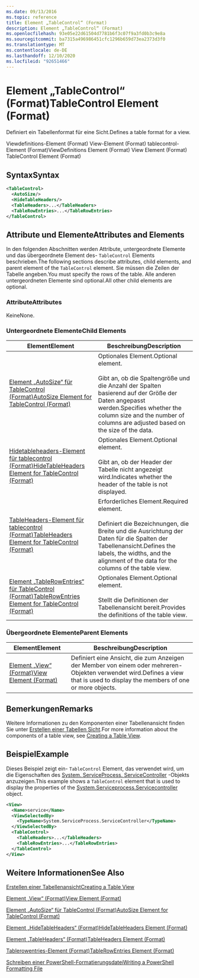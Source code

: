 ```yaml
---
ms.date: 09/13/2016
ms.topic: reference
title: Element „TableControl“ (Format)
description: Element „TableControl“ (Format)
ms.openlocfilehash: 93e05e22d61504d7781b6f3c07f9a3fd0b3c9e8a
ms.sourcegitcommit: ba7315a496986451cfc1296b659d73ea2373d3f0
ms.translationtype: MT
ms.contentlocale: de-DE
ms.lasthandoff: 12/10/2020
ms.locfileid: "92651466"
---
```

# <a name="tablecontrol-element-format"></a><span data-ttu-id="04819-103">Element „TableControl“ (Format)</span><span class="sxs-lookup"><span data-stu-id="04819-103">TableControl Element (Format)</span></span>

<span data-ttu-id="04819-104">Definiert ein Tabellenformat für eine Sicht.</span><span class="sxs-lookup"><span data-stu-id="04819-104">Defines a table format for a view.</span></span>

<span data-ttu-id="04819-105">Viewdefinitions-Element (Format) View-Element (Format) tablecontrol-Element (Format)</span><span class="sxs-lookup"><span data-stu-id="04819-105">ViewDefinitions Element (Format) View Element (Format) TableControl Element (Format)</span></span>

## <a name="syntax"></a><span data-ttu-id="04819-106">Syntax</span><span class="sxs-lookup"><span data-stu-id="04819-106">Syntax</span></span>

```xml
<TableControl>
  <AutoSize/>
  <HideTableHeaders/>
  <TableHeaders>...</TableHeaders>
  <TableRowEntries>...</TableRowEntries>
</TableControl>

```

## <a name="attributes-and-elements"></a><span data-ttu-id="04819-107">Attribute und Elemente</span><span class="sxs-lookup"><span data-stu-id="04819-107">Attributes and Elements</span></span>

<span data-ttu-id="04819-108">In den folgenden Abschnitten werden Attribute, untergeordnete Elemente und das übergeordnete Element des- `TableControl` Elements beschrieben.</span><span class="sxs-lookup"><span data-stu-id="04819-108">The following sections describe attributes, child elements, and parent element of the `TableControl` element.</span></span> <span data-ttu-id="04819-109">Sie müssen die Zeilen der Tabelle angeben.</span><span class="sxs-lookup"><span data-stu-id="04819-109">You must specify the rows of the table.</span></span> <span data-ttu-id="04819-110">Alle anderen untergeordneten Elemente sind optional.</span><span class="sxs-lookup"><span data-stu-id="04819-110">All other child elements are optional.</span></span>

### <a name="attributes"></a><span data-ttu-id="04819-111">Attribute</span><span class="sxs-lookup"><span data-stu-id="04819-111">Attributes</span></span>

<span data-ttu-id="04819-112">Keine</span><span class="sxs-lookup"><span data-stu-id="04819-112">None.</span></span>

### <a name="child-elements"></a><span data-ttu-id="04819-113">Untergeordnete Elemente</span><span class="sxs-lookup"><span data-stu-id="04819-113">Child Elements</span></span>

|<span data-ttu-id="04819-114">Element</span><span class="sxs-lookup"><span data-stu-id="04819-114">Element</span></span>|<span data-ttu-id="04819-115">Beschreibung</span><span class="sxs-lookup"><span data-stu-id="04819-115">Description</span></span>|
|-------------|-----------------|
|[<span data-ttu-id="04819-116">Element „AutoSize“ für TableControl (Format)</span><span class="sxs-lookup"><span data-stu-id="04819-116">AutoSize Element for TableControl (Format)</span></span>](./autosize-element-for-tablecontrol-format.md)|<span data-ttu-id="04819-117">Optionales Element.</span><span class="sxs-lookup"><span data-stu-id="04819-117">Optional element.</span></span><br /><br /> <span data-ttu-id="04819-118">Gibt an, ob die Spaltengröße und die Anzahl der Spalten basierend auf der Größe der Daten angepasst werden.</span><span class="sxs-lookup"><span data-stu-id="04819-118">Specifies whether the column size and the number of columns are adjusted based on the size of the data.</span></span>|
|[<span data-ttu-id="04819-119">Hidetableheaders-Element für tablecontrol (Format)</span><span class="sxs-lookup"><span data-stu-id="04819-119">HideTableHeaders Element for TableControl (Format)</span></span>](./hidetableheaders-element-format.md)|<span data-ttu-id="04819-120">Optionales Element.</span><span class="sxs-lookup"><span data-stu-id="04819-120">Optional element.</span></span><br /><br /> <span data-ttu-id="04819-121">Gibt an, ob der Header der Tabelle nicht angezeigt wird.</span><span class="sxs-lookup"><span data-stu-id="04819-121">Indicates whether the header of the table is not displayed.</span></span>|
|[<span data-ttu-id="04819-122">TableHeaders-Element für tablecontrol (Format)</span><span class="sxs-lookup"><span data-stu-id="04819-122">TableHeaders Element for TableControl (Format)</span></span>](./tableheaders-element-format.md)|<span data-ttu-id="04819-123">Erforderliches Element.</span><span class="sxs-lookup"><span data-stu-id="04819-123">Required element.</span></span><br /><br /> <span data-ttu-id="04819-124">Definiert die Bezeichnungen, die Breite und die Ausrichtung der Daten für die Spalten der Tabellenansicht.</span><span class="sxs-lookup"><span data-stu-id="04819-124">Defines the labels, the widths, and the alignment of the data for the columns of the table view.</span></span>|
|[<span data-ttu-id="04819-125">Element „TableRowEntries“ für TableControl (Format)</span><span class="sxs-lookup"><span data-stu-id="04819-125">TableRowEntries Element for TableControl (Format)</span></span>](./tablerowentries-element-for-tablecontrol-format.md)|<span data-ttu-id="04819-126">Optionales Element.</span><span class="sxs-lookup"><span data-stu-id="04819-126">Optional element.</span></span><br /><br /> <span data-ttu-id="04819-127">Stellt die Definitionen der Tabellenansicht bereit.</span><span class="sxs-lookup"><span data-stu-id="04819-127">Provides the definitions of the table view.</span></span>|

### <a name="parent-elements"></a><span data-ttu-id="04819-128">Übergeordnete Elemente</span><span class="sxs-lookup"><span data-stu-id="04819-128">Parent Elements</span></span>

|<span data-ttu-id="04819-129">Element</span><span class="sxs-lookup"><span data-stu-id="04819-129">Element</span></span>|<span data-ttu-id="04819-130">Beschreibung</span><span class="sxs-lookup"><span data-stu-id="04819-130">Description</span></span>|
|-------------|-----------------|
|[<span data-ttu-id="04819-131">Element „View“ (Format)</span><span class="sxs-lookup"><span data-stu-id="04819-131">View Element (Format)</span></span>](./view-element-format.md)|<span data-ttu-id="04819-132">Definiert eine Ansicht, die zum Anzeigen der Member von einem oder mehreren-Objekten verwendet wird.</span><span class="sxs-lookup"><span data-stu-id="04819-132">Defines a view that is used to display the members of one or more objects.</span></span>|

## <a name="remarks"></a><span data-ttu-id="04819-133">Bemerkungen</span><span class="sxs-lookup"><span data-stu-id="04819-133">Remarks</span></span>

<span data-ttu-id="04819-134">Weitere Informationen zu den Komponenten einer Tabellenansicht finden Sie unter [Erstellen einer Tabellen Sicht](./creating-a-table-view.md).</span><span class="sxs-lookup"><span data-stu-id="04819-134">For more information about the components of a table view, see [Creating a Table View](./creating-a-table-view.md).</span></span>

## <a name="example"></a><span data-ttu-id="04819-135">Beispiel</span><span class="sxs-lookup"><span data-stu-id="04819-135">Example</span></span>

<span data-ttu-id="04819-136">Dieses Beispiel zeigt ein- `TableControl` Element, das verwendet wird, um die Eigenschaften des [System. ServiceProcess. ServiceController](/dotnet/api/System.ServiceProcess.ServiceController) -Objekts anzuzeigen.</span><span class="sxs-lookup"><span data-stu-id="04819-136">This example shows a `TableControl` element that is used to display the properties of the [System.Serviceprocess.Servicecontroller](/dotnet/api/System.ServiceProcess.ServiceController) object.</span></span>

```xml
<View>
  <Name>service</Name>
  <ViewSelectedBy>
    <TypeName>System.ServiceProcess.ServiceController</TypeName>
  </ViewSelectedBy>
  <TableControl>
    <TableHeaders>...</TableHeaders>
    <TableRowEntries>...</TableRowEntries>
  </TableControl>
</View>

```

## <a name="see-also"></a><span data-ttu-id="04819-137">Weitere Informationen</span><span class="sxs-lookup"><span data-stu-id="04819-137">See Also</span></span>

[<span data-ttu-id="04819-138">Erstellen einer Tabellenansicht</span><span class="sxs-lookup"><span data-stu-id="04819-138">Creating a Table View</span></span>](./creating-a-table-view.md)

[<span data-ttu-id="04819-139">Element „View“ (Format)</span><span class="sxs-lookup"><span data-stu-id="04819-139">View Element (Format)</span></span>](./view-element-format.md)

[<span data-ttu-id="04819-140">Element „AutoSize“ für TableControl (Format)</span><span class="sxs-lookup"><span data-stu-id="04819-140">AutoSize Element for TableControl (Format)</span></span>](./autosize-element-for-tablecontrol-format.md)

[<span data-ttu-id="04819-141">Element „HideTableHeaders“ (Format)</span><span class="sxs-lookup"><span data-stu-id="04819-141">HideTableHeaders Element (Format)</span></span>](./hidetableheaders-element-format.md)

[<span data-ttu-id="04819-142">Element „TableHeaders“ (Format)</span><span class="sxs-lookup"><span data-stu-id="04819-142">TableHeaders Element (Format)</span></span>](./tableheaders-element-format.md)

[<span data-ttu-id="04819-143">Tablerowentries-Element (Format)</span><span class="sxs-lookup"><span data-stu-id="04819-143">TableRowEntries Element (Format)</span></span>](./tablerowentries-element-for-tablecontrol-format.md)

[<span data-ttu-id="04819-144">Schreiben einer PowerShell-Formatierungsdatei</span><span class="sxs-lookup"><span data-stu-id="04819-144">Writing a PowerShell Formatting File</span></span>](./writing-a-powershell-formatting-file.md)
